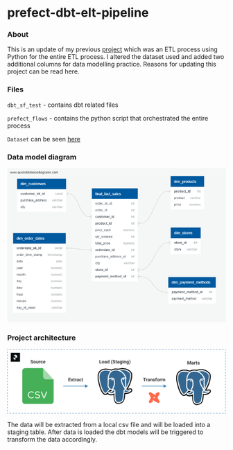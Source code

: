 # prefect-dbt-elt-pipeline

### About
This is an update of my previous [project](https://github.com/krtmlry/product_sales_2019) which was an ETL process using Python for the entire ETL process. I altered the dataset used and added two additional columns for data modelling practice.
Reasons for updating this project can be read here.

### Files
`dbt_sf_test` - contains dbt related files

`prefect_flows` - contains the python script that
orchestrated the entire process

`Dataset` can be seen [here](https://github.com/krtmlry/datasets/tree/main/merged_sales_csv)

### Data model diagram

![image](https://github.com/krtmlry/prefect-dbt-postgres/blob/main/img/datamodel.png)


### Project architecture

![image](https://github.com/krtmlry/prefect-dbt-postgres/blob/main/img/project%20diagram.png)

The data will be extracted from a local csv file and will be loaded into a staging table.
After data is loaded the dbt models will be triggered to transform the data accordingly.